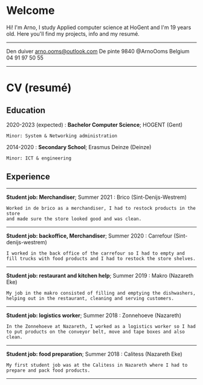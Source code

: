 # Welcome

Hi! I'm Arno, I study Applied computer science at HoGent and I'm 19 years old. Here you'll find my projects, info and my resumé.

-------------------     ----------------------------
Den duiver                        arno.ooms@outlook.com
De pinte 9840                     @ArnoOoms
Belgium                           04 91 97 50 55
-------------------     ----------------------------


# CV (resumé)

Education
---------

2020-2023 (expected) 
:   **Bachelor Computer Science**; HOGENT (Gent)

    Minor: System & Networking administration 

2014-2020
:   **Secondary School**; Erasmus Deinze (Deinze)

    Minor: ICT & engineering

Experience
----------


----------
**Student job: Merchandiser**; Summer 2021
:   Brico (Sint-Denijs-Westrem)  

    Worked in de brico as a merchandiser, I had to restock products in the store
    and made sure the store looked good and was clean.

----------
**Student job: backoffice, Merchandiser**; Summer 2020
:   Carrefour (Sint-denijs-westrem)
    
    I worked in the back office of the carrefour so I had to empty and fill trucks with food products and I had to restock the store shelves.

----------
**Student job: restaurant and kitchen help**; Summer 2019
:   Makro (Nazareth Eke)

    My job in the makro consisted of filling and emptying the dishwashers, helping out in the restaurant, cleaning and serving customers.

----------
**Student job: logistics worker**; Summer 2018
:   Zonnehoeve (Nazareth)

    In the Zonnehoeve at Nazareth, I worked as a logistics worker so I had to put products on the conveyor belt, move and tape boxes and also clean.

----------
**Student job: food preparation**; Summer 2018
:   Calitess (Nazareth Eke)

    My first student job was at the Calitess in Nazareth where I had to prepare and pack food products.

----------
